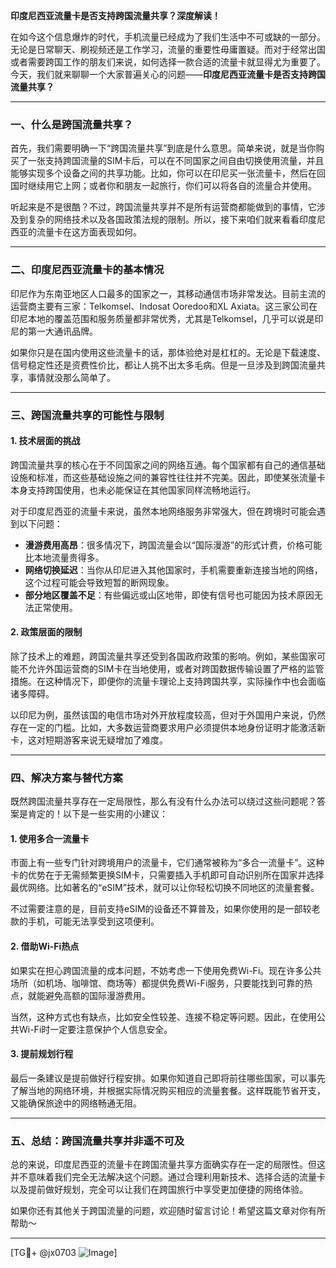 **印度尼西亚流量卡是否支持跨国流量共享？深度解读！**

在如今这个信息爆炸的时代，手机流量已经成为了我们生活中不可或缺的一部分。无论是日常聊天、刷视频还是工作学习，流量的重要性毋庸置疑。而对于经常出国或者需要跨国工作的朋友们来说，如何选择一款合适的流量卡就显得尤为重要了。今天，我们就来聊聊一个大家普遍关心的问题——**印度尼西亚流量卡是否支持跨国流量共享？**

---

### **一、什么是跨国流量共享？**
首先，我们需要明确一下“跨国流量共享”到底是什么意思。简单来说，就是当你购买了一张支持跨国流量的SIM卡后，可以在不同国家之间自由切换使用流量，并且能够实现多个设备之间的共享功能。比如，你可以在印尼买一张流量卡，然后在回国时继续用它上网；或者你和朋友一起旅行，你们可以将各自的流量合并使用。

听起来是不是很酷？不过，跨国流量共享并不是所有运营商都能做到的事情，它涉及到复杂的网络技术以及各国政策法规的限制。所以，接下来咱们就来看看印度尼西亚的流量卡在这方面表现如何。

---

### **二、印度尼西亚流量卡的基本情况**
印尼作为东南亚地区人口最多的国家之一，其移动通信市场非常发达。目前主流的运营商主要有三家：Telkomsel、Indosat Ooredoo和XL Axiata。这三家公司在印尼本地的覆盖范围和服务质量都非常优秀，尤其是Telkomsel，几乎可以说是印尼的第一大通讯品牌。

如果你只是在国内使用这些流量卡的话，那体验绝对是杠杠的。无论是下载速度、信号稳定性还是资费性价比，都让人挑不出太多毛病。但是一旦涉及到跨国流量共享，事情就没那么简单了。

---

### **三、跨国流量共享的可能性与限制**
#### **1. 技术层面的挑战**
跨国流量共享的核心在于不同国家之间的网络互通。每个国家都有自己的通信基础设施和标准，而这些基础设施之间的兼容性往往并不完美。因此，即使某张流量卡本身支持跨国使用，也未必能保证在其他国家同样流畅地运行。

对于印度尼西亚的流量卡来说，虽然本地网络服务非常强大，但在跨境时可能会遇到以下问题：
- **漫游费用高昂**：很多情况下，跨国流量会以“国际漫游”的形式计费，价格可能比本地流量贵得多。
- **网络切换延迟**：当你从印尼进入其他国家时，手机需要重新连接当地的网络，这个过程可能会导致短暂的断网现象。
- **部分地区覆盖不足**：有些偏远或山区地带，即使有信号也可能因为技术原因无法正常使用。

#### **2. 政策层面的限制**
除了技术上的难题，跨国流量共享还受到各国政府政策的影响。例如，某些国家可能不允许外国运营商的SIM卡在当地使用，或者对跨国数据传输设置了严格的监管措施。在这种情况下，即便你的流量卡理论上支持跨国共享，实际操作中也会面临诸多障碍。

以印尼为例，虽然该国的电信市场对外开放程度较高，但对于外国用户来说，仍然存在一定的门槛。比如，大多数运营商要求用户必须提供本地身份证明才能激活新卡，这对短期游客来说无疑增加了难度。

---

### **四、解决方案与替代方案**
既然跨国流量共享存在一定局限性，那么有没有什么办法可以绕过这些问题呢？答案是肯定的！以下是一些实用的小建议：

#### **1. 使用多合一流量卡**
市面上有一些专门针对跨境用户的流量卡，它们通常被称为“多合一流量卡”。这种卡的优势在于无需频繁更换SIM卡，只需要插入手机即可自动识别所在国家并选择最优网络。比如著名的“eSIM”技术，就可以让你轻松切换不同地区的流量套餐。

不过需要注意的是，目前支持eSIM的设备还不算普及，如果你使用的是一部较老款的手机，可能无法享受到这项便利。

#### **2. 借助Wi-Fi热点**
如果实在担心跨国流量的成本问题，不妨考虑一下使用免费Wi-Fi。现在许多公共场所（如机场、咖啡馆、商场等）都提供免费Wi-Fi服务，只要能找到可靠的热点，就能避免高额的国际漫游费用。

当然，这种方式也有缺点，比如安全性较差、连接不稳定等问题。因此，在使用公共Wi-Fi时一定要注意保护个人信息安全。

#### **3. 提前规划行程**
最后一条建议是提前做好行程安排。如果你知道自己即将前往哪些国家，可以事先了解当地的网络环境，并根据实际情况购买相应的流量套餐。这样既能节省开支，又能确保旅途中的网络畅通无阻。

---

### **五、总结：跨国流量共享并非遥不可及**
总的来说，印度尼西亚的流量卡在跨国流量共享方面确实存在一定的局限性。但这并不意味着我们完全无法解决这个问题。通过合理利用新技术、选择合适的流量卡以及提前做好规划，完全可以让我们在跨国旅行中享受更加便捷的网络体验。

如果你还有其他关于跨国流量的问题，欢迎随时留言讨论！希望这篇文章对你有所帮助～

---

[TG💪+ @jx0703 ![Image](https://github.com/user-attachments/assets/dbca1d08-cadb-493c-b0ec-ad6f7a83f270)]